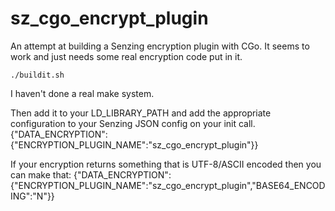 # sz_cgo_encrypt_plugin
An attempt at building a Senzing encryption plugin with CGo.  It seems to work and just needs some real encryption code put in it.

```
./buildit.sh
```
I haven't done a real make system.

Then add it to your LD_LIBRARY_PATH and add the appropriate configuration to your Senzing JSON config on your init call.
{"DATA_ENCRYPTION":{"ENCRYPTION_PLUGIN_NAME":"sz_cgo_encrypt_plugin"}}

If your encryption returns something that is UTF-8/ASCII encoded then you can make that:
{"DATA_ENCRYPTION":{"ENCRYPTION_PLUGIN_NAME":"sz_cgo_encrypt_plugin","BASE64_ENCODING":"N"}}

